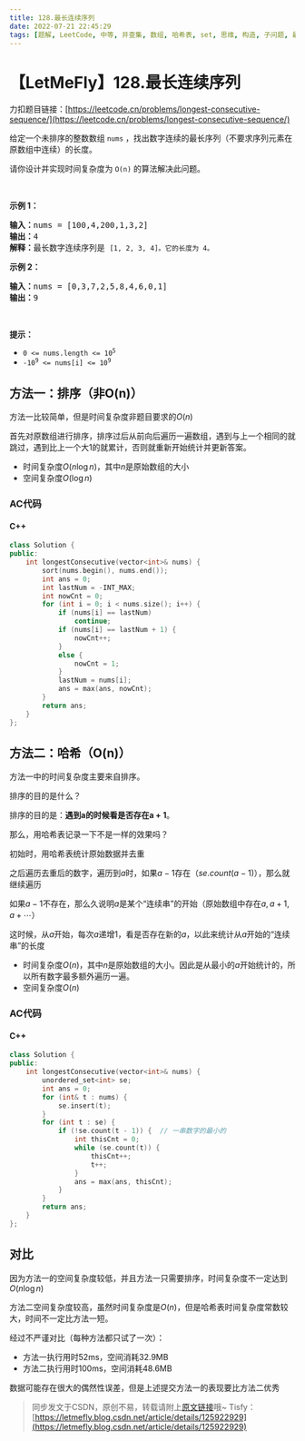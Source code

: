 ```yaml
---
title: 128.最长连续序列
date: 2022-07-21 22:45:29
tags: [题解, LeetCode, 中等, 并查集, 数组, 哈希表, set, 思维, 构造, 子问题, 最x子xx]
---
```


# 【LetMeFly】128.最长连续序列

力扣题目链接：[https://leetcode.cn/problems/longest-consecutive-sequence/](https://leetcode.cn/problems/longest-consecutive-sequence/)

<p>给定一个未排序的整数数组 <code>nums</code> ，找出数字连续的最长序列（不要求序列元素在原数组中连续）的长度。</p>

<p>请你设计并实现时间复杂度为 <code>O(n)</code><em> </em>的算法解决此问题。</p>

<p> </p>

<p><strong>示例 1：</strong></p>

<pre>
<strong>输入：</strong>nums = [100,4,200,1,3,2]
<strong>输出：</strong>4
<strong>解释：</strong>最长数字连续序列是 <code>[1, 2, 3, 4]。它的长度为 4。</code></pre>

<p><strong>示例 2：</strong></p>

<pre>
<strong>输入：</strong>nums = [0,3,7,2,5,8,4,6,0,1]
<strong>输出：</strong>9
</pre>

<p> </p>

<p><strong>提示：</strong></p>

<ul>
	<li><code>0 <= nums.length <= 10<sup>5</sup></code></li>
	<li><code>-10<sup>9</sup> <= nums[i] <= 10<sup>9</sup></code></li>
</ul>


    
## 方法一：排序（非O(n)）

方法一比较简单，但是时间复杂度非题目要求的$O(n)$

首先对原数组进行排序，排序过后从前向后遍历一遍数组，遇到与上一个相同的就跳过，遇到比上一个大$1$的就累计，否则就重新开始统计并更新答案。

+ 时间复杂度$O(n\log n)$，其中$n$是原始数组的大小
+ 空间复杂度$O(\log n)$

### AC代码

#### C++

```cpp
class Solution {
public:
    int longestConsecutive(vector<int>& nums) {
        sort(nums.begin(), nums.end());
        int ans = 0;
        int lastNum = -INT_MAX;
        int nowCnt = 0;
        for (int i = 0; i < nums.size(); i++) {
            if (nums[i] == lastNum)
                continue;
            if (nums[i] == lastNum + 1) {
                nowCnt++;
            }
            else {
                nowCnt = 1;
            }
            lastNum = nums[i];
            ans = max(ans, nowCnt);
        }
        return ans;
    }
};
```


## 方法二：哈希（O(n)）

方法一中的时间复杂度主要来自排序。

排序的目的是什么？

排序的目的是：**遇到a的时候看是否存在a + 1**。

那么，用哈希表记录一下不是一样的效果吗？

初始时，用哈希表统计原始数据并去重

之后遍历去重后的数字，遍历到$a$时，如果$a-1$存在（$se.count(a-1)$），那么就继续遍历

如果$a-1$不存在，那么久说明$a$是某个“连续串”的开始（原始数组中存在$a, a+1, a+\cdots$）

这时候，从$a$开始，每次$a$递增$1$，看是否存在新的$a$，以此来统计从$a$开始的“连续串”的长度

+ 时间复杂度$O(n)$，其中$n$是原始数组的大小。因此是从最小的$a$开始统计的，所以所有数字最多额外遍历一遍。
+ 空间复杂度$O(n)$

### AC代码

#### C++

```cpp
class Solution {
public:
    int longestConsecutive(vector<int>& nums) {
        unordered_set<int> se;
        int ans = 0;
        for (int& t : nums) {
            se.insert(t);
        }
        for (int t : se) {
            if (!se.count(t - 1)) {  // 一串数字的最小的
                int thisCnt = 0;
                while (se.count(t)) {
                    thisCnt++;
                    t++;
                }
                ans = max(ans, thisCnt);
            }
        }
        return ans;
    }
};
```

## 对比

因为方法一的空间复杂度较低，并且方法一只需要排序，时间复杂度不一定达到$O(n\log n)$

方法二空间复杂度较高，虽然时间复杂度是$O(n)$，但是哈希表时间复杂度常数较大，时间不一定比方法一短。

经过不严谨对比（每种方法都只试了一次）：

+ 方法一执行用时52ms，空间消耗32.9MB
+ 方法二执行用时100ms，空间消耗48.6MB

数据可能存在很大的偶然性误差，但是上述提交方法一的表现要比方法二优秀

> 同步发文于CSDN，原创不易，转载请附上[原文链接](https://blog.letmefly.xyz/2022/07/21/LeetCode%200128.%E6%9C%80%E9%95%BF%E8%BF%9E%E7%BB%AD%E5%BA%8F%E5%88%97/)哦~
> Tisfy：[https://letmefly.blog.csdn.net/article/details/125922929](https://letmefly.blog.csdn.net/article/details/125922929)
